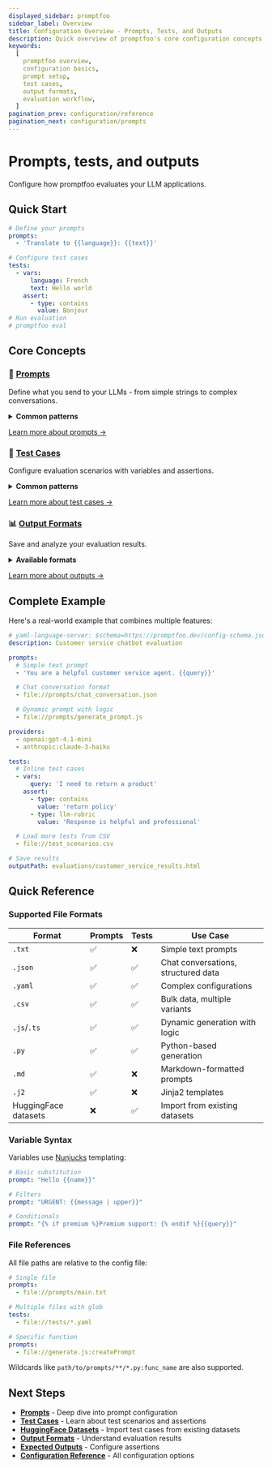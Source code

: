 ```yaml
---
displayed_sidebar: promptfoo
sidebar_label: Overview
title: Configuration Overview - Prompts, Tests, and Outputs
description: Quick overview of promptfoo's core configuration concepts including prompts, test cases, outputs, and common patterns for LLM evaluation.
keywords:
  [
    promptfoo overview,
    configuration basics,
    prompt setup,
    test cases,
    output formats,
    evaluation workflow,
  ]
pagination_prev: configuration/reference
pagination_next: configuration/prompts
---
```


# Prompts, tests, and outputs

Configure how promptfoo evaluates your LLM applications.

## Quick Start

```yaml title="promptfooconfig.yaml"
# Define your prompts
prompts:
  - 'Translate to {{language}}: {{text}}'

# Configure test cases
tests:
  - vars:
      language: French
      text: Hello world
    assert:
      - type: contains
        value: Bonjour
# Run evaluation
# promptfoo eval
```

## Core Concepts

### 📝 [Prompts](/docs/configuration/prompts)

Define what you send to your LLMs - from simple strings to complex conversations.

<details>
<summary><strong>Common patterns</strong></summary>

**Text prompts**

```yaml
prompts:
  - 'Summarize this: {{content}}'
  - file://prompts/customer_service.txt
```

**Chat conversations**

```yaml
prompts:
  - file://prompts/chat.json
```

**Dynamic prompts**

```yaml
prompts:
  - file://generate_prompt.js
  - file://create_prompt.py
```

</details>

[Learn more about prompts →](/docs/configuration/prompts)

### 🧪 [Test Cases](/docs/configuration/test-cases)

Configure evaluation scenarios with variables and assertions.

<details>
<summary><strong>Common patterns</strong></summary>

**Inline tests**

```yaml
tests:
  - vars:
      question: "What's 2+2?"
    assert:
      - type: equals
        value: '4'
```

**CSV test data**

```yaml
tests: file://test_cases.csv
```

**HuggingFace datasets**

```yaml
tests: huggingface://datasets/rajpurkar/squad
```

**Dynamic generation**

```yaml
tests: file://generate_tests.js
```

</details>

[Learn more about test cases →](/docs/configuration/test-cases)

### 📊 [Output Formats](/docs/configuration/outputs)

Save and analyze your evaluation results.

<details>
<summary><strong>Available formats</strong></summary>

```bash
# Visual report
promptfoo eval --output results.html

# Data analysis
promptfoo eval --output results.json

# Spreadsheet
promptfoo eval --output results.csv
```

</details>

[Learn more about outputs →](/docs/configuration/outputs)

## Complete Example

Here's a real-world example that combines multiple features:

```yaml title="promptfooconfig.yaml"
# yaml-language-server: $schema=https://promptfoo.dev/config-schema.json
description: Customer service chatbot evaluation

prompts:
  # Simple text prompt
  - 'You are a helpful customer service agent. {{query}}'

  # Chat conversation format
  - file://prompts/chat_conversation.json

  # Dynamic prompt with logic
  - file://prompts/generate_prompt.js

providers:
  - openai:gpt-4.1-mini
  - anthropic:claude-3-haiku

tests:
  # Inline test cases
  - vars:
      query: 'I need to return a product'
    assert:
      - type: contains
        value: 'return policy'
      - type: llm-rubric
        value: 'Response is helpful and professional'

  # Load more tests from CSV
  - file://test_scenarios.csv

# Save results
outputPath: evaluations/customer_service_results.html
```

## Quick Reference

### Supported File Formats

| Format               | Prompts | Tests | Use Case                            |
| -------------------- | ------- | ----- | ----------------------------------- |
| `.txt`               | ✅       | ❌     | Simple text prompts                 |
| `.json`              | ✅       | ✅     | Chat conversations, structured data |
| `.yaml`              | ✅       | ✅     | Complex configurations              |
| `.csv`               | ✅       | ✅     | Bulk data, multiple variants        |
| `.js`/`.ts`          | ✅       | ✅     | Dynamic generation with logic       |
| `.py`                | ✅       | ✅     | Python-based generation             |
| `.md`                | ✅       | ❌     | Markdown-formatted prompts          |
| `.j2`                | ✅       | ❌     | Jinja2 templates                    |
| HuggingFace datasets | ❌       | ✅     | Import from existing datasets       |

### Variable Syntax

Variables use [Nunjucks](https://mozilla.github.io/nunjucks/) templating:

```yaml
# Basic substitution
prompt: "Hello {{name}}"

# Filters
prompt: "URGENT: {{message | upper}}"

# Conditionals
prompt: "{% if premium %}Premium support: {% endif %}{{query}}"
```

### File References

All file paths are relative to the config file:

```yaml
# Single file
prompts:
  - file://prompts/main.txt

# Multiple files with glob
tests:
  - file://tests/*.yaml

# Specific function
prompts:
  - file://generate.js:createPrompt
```

Wildcards like `path/to/prompts/**/*.py:func_name` are also supported.

## Next Steps

- **[Prompts](/docs/configuration/prompts)** - Deep dive into prompt configuration
- **[Test Cases](/docs/configuration/test-cases)** - Learn about test scenarios and assertions
- **[HuggingFace Datasets](/docs/configuration/huggingface-datasets)** - Import test cases from existing datasets
- **[Output Formats](/docs/configuration/outputs)** - Understand evaluation results
- **[Expected Outputs](/docs/configuration/expected-outputs)** - Configure assertions
- **[Configuration Reference](/docs/configuration/reference)** - All configuration options